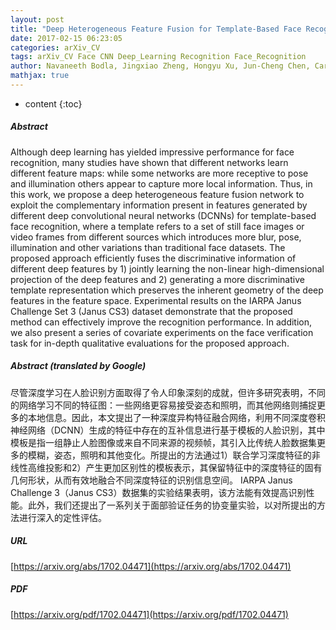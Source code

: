 ```yaml
---
layout: post
title: "Deep Heterogeneous Feature Fusion for Template-Based Face Recognition"
date: 2017-02-15 06:23:05
categories: arXiv_CV
tags: arXiv_CV Face CNN Deep_Learning Recognition Face_Recognition
author: Navaneeth Bodla, Jingxiao Zheng, Hongyu Xu, Jun-Cheng Chen, Carlos Castillo, Rama Chellappa
mathjax: true
---
```


* content
{:toc}

##### Abstract
Although deep learning has yielded impressive performance for face recognition, many studies have shown that different networks learn different feature maps: while some networks are more receptive to pose and illumination others appear to capture more local information. Thus, in this work, we propose a deep heterogeneous feature fusion network to exploit the complementary information present in features generated by different deep convolutional neural networks (DCNNs) for template-based face recognition, where a template refers to a set of still face images or video frames from different sources which introduces more blur, pose, illumination and other variations than traditional face datasets. The proposed approach efficiently fuses the discriminative information of different deep features by 1) jointly learning the non-linear high-dimensional projection of the deep features and 2) generating a more discriminative template representation which preserves the inherent geometry of the deep features in the feature space. Experimental results on the IARPA Janus Challenge Set 3 (Janus CS3) dataset demonstrate that the proposed method can effectively improve the recognition performance. In addition, we also present a series of covariate experiments on the face verification task for in-depth qualitative evaluations for the proposed approach.

##### Abstract (translated by Google)
尽管深度学习在人脸识别方面取得了令人印象深刻的成就，但许多研究表明，不同的网络学习不同的特征图：一些网络更容易接受姿态和照明，而其他网络则捕捉更多的本地信息。因此，本文提出了一种深度异构特征融合网络，利用不同深度卷积神经网络（DCNN）生成的特征中存在的互补信息进行基于模板的人脸识别，其中模板是指一组静止人脸图像或来自不同来源的视频帧，其引入比传统人脸数据集更多的模糊，姿态，照明和其他变化。所提出的方法通过1​​）联合学习深度特征的非线性高维投影和2）产生更加区别性的模板表示，其保留特征中的深度特征的固有几何形状，从而有效地融合不同深度特征的识别信息空间。 IARPA Janus Challenge 3（Janus CS3）数据集的实验结果表明，该方法能有效提高识别性能。此外，我们还提出了一系列关于面部验证任务的协变量实验，以对所提出的方法进行深入的定性评估。

##### URL
[https://arxiv.org/abs/1702.04471](https://arxiv.org/abs/1702.04471)

##### PDF
[https://arxiv.org/pdf/1702.04471](https://arxiv.org/pdf/1702.04471)

